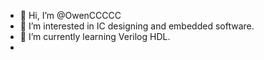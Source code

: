 - 👋 Hi, I’m @OwenCCCCC
- 👀 I’m interested in IC designing and embedded software.
- 🌱 I’m currently learning Verilog HDL.
- <!---💞️ I’m looking to collaborate on 
- 📫 How to reach me ...--->

<!---
OwenCCCCC/OwenCCCCC is a ✨ special ✨ repository because its `README.md` (this file) appears on your GitHub profile.
You can click the Preview link to take a look at your changes.
--->
